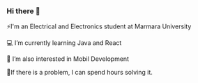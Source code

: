 ### Hi there 👋

⚡I'm an Electrical and Electronics student at Marmara University

💻 I’m currently learning Java and React

📱 I’m also interested in Mobil Development

🐣If there is a problem, I can spend hours solving it.



<!--
**anilakd/anilakd** is a ✨ _special_ ✨ repository because its `README.md` (this file) appears on your GitHub profile.

Here are some ideas to get you started:

- 🔭 I’m currently working on ...
- 🌱 I’m currently learning ...
- 👯 I’m looking to collaborate on ...
- 🤔 I’m looking for help with ...
- 💬 Ask me about ...
- 📫 How to reach me: ...
- 😄 Pronouns: ...
- ⚡ Fun fact: ...
-->
